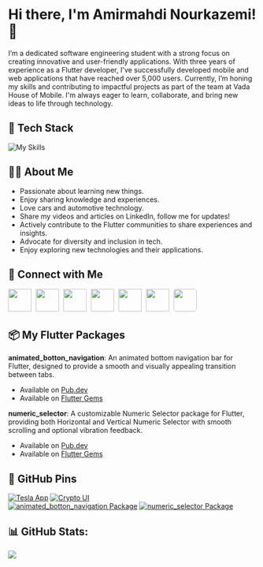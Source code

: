 # Hi there, I'm Amirmahdi Nourkazemi! 👋

I’m a dedicated software engineering student with a strong focus on creating innovative and user-friendly applications. With three years of experience as a Flutter developer, I've successfully developed mobile and web applications that have reached over 5,000 users. Currently, I’m honing my skills and contributing to impactful projects as part of the team at Vada House of Mobile.
I'm always eager to learn, collaborate, and bring new ideas to life through technology.

## 🚀 Tech Stack

![My Skills](https://skillicons.dev/icons?i=dart,kotlin,flutter,firebase,laravel,react,androidstudio,postman,figma&perline=12)

## 👦🏻 About Me
- Passionate about learning new things.
- Enjoy sharing knowledge and experiences.
- Love cars and automotive technology.
- Share my videos and articles on LinkedIn, follow me for updates!
- Actively contribute to the Flutter communities to share experiences and insights.
- Advocate for diversity and inclusion in tech.
- Enjoy exploring new technologies and their applications.


## 🔗 Connect with Me
[<img src="https://cdn2.iconfinder.com/data/icons/social-media-2285/512/1_Linkedin_unofficial_colored_svg-512.png" width="47" height="46" style="margin-right: 5px;"/>](https://www.linkedin.com/in/amirmahdi-nourkazemi-04613023a/)
[<img src="https://cdn2.iconfinder.com/data/icons/social-media-applications/64/social_media_applications_3-instagram-512.png" width="47" height="46" style="margin-right: 5px;"/>](https://www.instagram.com/amirfluts/?igshid=OGQ5ZDc2ODk2ZA%3D%3D)
[<img src="https://cdn2.iconfinder.com/data/icons/social-media-2285/512/1_Twitter3_colored_svg-512.png" width="47" height="46" style="margin-right: 5px;"/>](https://twitter.com/amirfluts?t=b-GOuaf3mJibNbAFHY_mEA&s=09)
[<img src="https://cdn0.iconfinder.com/data/icons/social-flat-rounded-rects/512/telegram-512.png" width="47" height="46" style="margin-right: 5px;"/>](https://t.me/Amnk80)
[<img src="https://cdn4.iconfinder.com/data/icons/address-book-providers-in-colors/512/gmail-512.png" width="47" height="46" style="margin-right: 5px;"/>](mailto:nourkazemi80@gmail.com)
[<img src="https://cdn2.iconfinder.com/data/icons/social-media-2285/512/1_Whatsapp2_colored_svg-512.png" width="47" height="46" style="margin-right: 5px;"/>](https://wa.me/message/5LYZH3PPEX2OE1)
[<img src="https://asset.brandfetch.io/id_tNIm05N/idJgd2UeGc.png" width="47" height="46" style="border-radius: 10%;"/>](https://linktr.ee/Amirmahdi_Nourkazemi)


## 📦 My Flutter Packages

**animated_botton_navigation**: An animated bottom navigation bar for Flutter, designed to provide a smooth and visually appealing transition between tabs.
- Available on [Pub.dev](https://pub.dev/packages/animated_botton_navigation)
- Available on [Flutter Gems](https://fluttergems.dev/packages/animated_botton_navigation/)

**numeric_selector**: A customizable Numeric Selector package for Flutter, providing both Horizontal and Vertical Numeric Selector with smooth scrolling and optional vibration feedback.
- Available on [Pub.dev](https://pub.dev/packages/numeric_selector)
- Available on [Flutter Gems](https://fluttergems.dev/packages/numeric_selector/)
 
## 📌 GitHub Pins


 [![Tesla App](https://github-readme-stats.vercel.app/api/pin/?username=AmirmahdiNourkazemi&repo=Tesla_app)](https://github.com/AmirmahdiNourkazemi/Tesla_app)  [![Crypto UI](https://github-readme-stats.vercel.app/api/pin/?username=AmirmahdiNourkazemi&repo=cryptoUi)](https://github.com/AmirmahdiNourkazemi/cryptoUi) </br>
[![animated_botton_navigation Package](https://github-readme-stats.vercel.app/api/pin/?username=AmirmahdiNourkazemi&repo=animated_botton_navigation)](https://github.com/AmirmahdiNourkazemi/animated_botton_navigation)
[![numeric_selector Package](https://github-readme-stats.vercel.app/api/pin/?username=AmirmahdiNourkazemi&repo=numeric_selector)](https://github.com/AmirmahdiNourkazemi/numeric_selector)





## 📊 GitHub Stats:
<picture>
  <source
    srcset="https://github-readme-stats.vercel.app/api?username=AmirmahdiNourkazemi&show_icons=true&theme=dark&hide_rank=false&rank_icon=github&include_all_commits=false"
    media="(prefers-color-scheme: dark)"
  />
  <source
    srcset="https://github-readme-stats.vercel.app/api?username=AmirmahdiNourkazemi&show_icons=true&hide_rank=false"
    media="(prefers-color-scheme: dark), (prefers-color-scheme: no-preference)"
  />
  <img src="https://github-readme-stats.vercel.app/api?username=AmirmahdiNourkazemi&show_icons=true&hide_rank=false" />
</picture></br>



